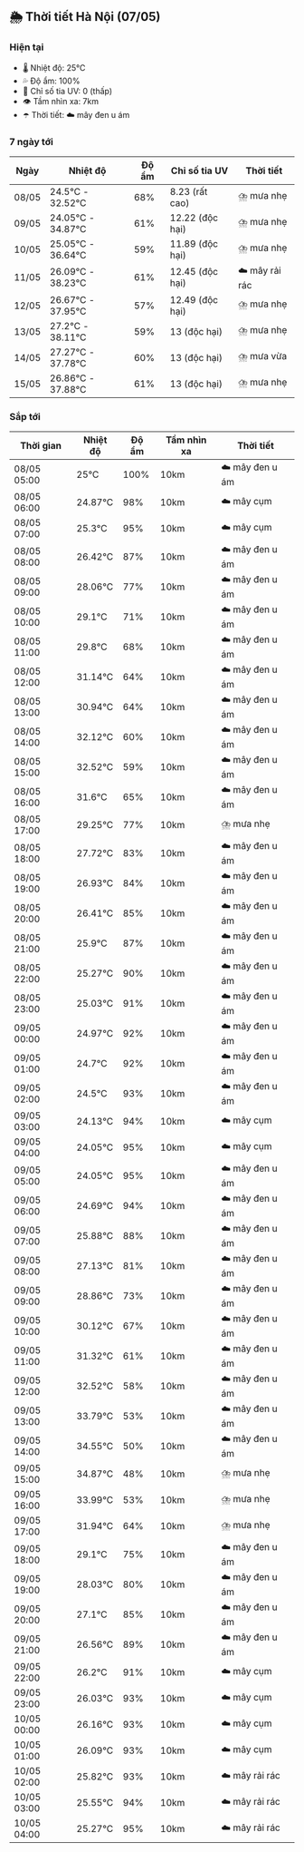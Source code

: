 ## 🌦️ Thời tiết Hà Nội (07/05)

### Hiện tại

- 🌡️ Nhiệt độ: 25℃
- 💦 Độ ẩm: 100%
- 🌟 Chỉ số tia UV: 0 (thấp)
- 👁️ Tầm nhìn xa: 7km
- ☂️ Thời tiết: ☁️ mây đen u ám

### 7 ngày tới

| Ngày | Nhiệt độ | Độ ẩm | Chỉ số tia UV | Thời tiết |
| --- | --- | --- | --- | --- |
| 08/05 | 24.5℃ - 32.52℃ | 68% | 8.23 (rất cao) | ⛈️ mưa nhẹ |
| 09/05 | 24.05℃ - 34.87℃ | 61% | 12.22 (độc hại) | ⛈️ mưa nhẹ |
| 10/05 | 25.05℃ - 36.64℃ | 59% | 11.89 (độc hại) | ⛈️ mưa nhẹ |
| 11/05 | 26.09℃ - 38.23℃ | 61% | 12.45 (độc hại) | ☁️ mây rải rác |
| 12/05 | 26.67℃ - 37.95℃ | 57% | 12.49 (độc hại) | ⛈️ mưa nhẹ |
| 13/05 | 27.2℃ - 38.11℃ | 59% | 13 (độc hại) | ⛈️ mưa nhẹ |
| 14/05 | 27.27℃ - 37.78℃ | 60% | 13 (độc hại) | ⛈️ mưa vừa |
| 15/05 | 26.86℃ - 37.88℃ | 61% | 13 (độc hại) | ⛈️ mưa nhẹ |

### Sắp tới

| Thời gian | Nhiệt độ | Độ ẩm | Tầm nhìn xa | Thời tiết |
| --- | --- | --- | --- | --- |
| 08/05 05:00 | 25℃ | 100% | 10km | ☁️ mây đen u ám |
| 08/05 06:00 | 24.87℃ | 98% | 10km | ☁️ mây cụm |
| 08/05 07:00 | 25.3℃ | 95% | 10km | ☁️ mây cụm |
| 08/05 08:00 | 26.42℃ | 87% | 10km | ☁️ mây đen u ám |
| 08/05 09:00 | 28.06℃ | 77% | 10km | ☁️ mây đen u ám |
| 08/05 10:00 | 29.1℃ | 71% | 10km | ☁️ mây đen u ám |
| 08/05 11:00 | 29.8℃ | 68% | 10km | ☁️ mây đen u ám |
| 08/05 12:00 | 31.14℃ | 64% | 10km | ☁️ mây đen u ám |
| 08/05 13:00 | 30.94℃ | 64% | 10km | ☁️ mây đen u ám |
| 08/05 14:00 | 32.12℃ | 60% | 10km | ☁️ mây đen u ám |
| 08/05 15:00 | 32.52℃ | 59% | 10km | ☁️ mây đen u ám |
| 08/05 16:00 | 31.6℃ | 65% | 10km | ☁️ mây đen u ám |
| 08/05 17:00 | 29.25℃ | 77% | 10km | ⛈️ mưa nhẹ |
| 08/05 18:00 | 27.72℃ | 83% | 10km | ☁️ mây đen u ám |
| 08/05 19:00 | 26.93℃ | 84% | 10km | ☁️ mây đen u ám |
| 08/05 20:00 | 26.41℃ | 85% | 10km | ☁️ mây đen u ám |
| 08/05 21:00 | 25.9℃ | 87% | 10km | ☁️ mây đen u ám |
| 08/05 22:00 | 25.27℃ | 90% | 10km | ☁️ mây đen u ám |
| 08/05 23:00 | 25.03℃ | 91% | 10km | ☁️ mây đen u ám |
| 09/05 00:00 | 24.97℃ | 92% | 10km | ☁️ mây đen u ám |
| 09/05 01:00 | 24.7℃ | 92% | 10km | ☁️ mây đen u ám |
| 09/05 02:00 | 24.5℃ | 93% | 10km | ☁️ mây đen u ám |
| 09/05 03:00 | 24.13℃ | 94% | 10km | ☁️ mây cụm |
| 09/05 04:00 | 24.05℃ | 95% | 10km | ☁️ mây cụm |
| 09/05 05:00 | 24.05℃ | 95% | 10km | ☁️ mây đen u ám |
| 09/05 06:00 | 24.69℃ | 94% | 10km | ☁️ mây đen u ám |
| 09/05 07:00 | 25.88℃ | 88% | 10km | ☁️ mây đen u ám |
| 09/05 08:00 | 27.13℃ | 81% | 10km | ☁️ mây đen u ám |
| 09/05 09:00 | 28.86℃ | 73% | 10km | ☁️ mây đen u ám |
| 09/05 10:00 | 30.12℃ | 67% | 10km | ☁️ mây đen u ám |
| 09/05 11:00 | 31.32℃ | 61% | 10km | ☁️ mây đen u ám |
| 09/05 12:00 | 32.52℃ | 58% | 10km | ☁️ mây đen u ám |
| 09/05 13:00 | 33.79℃ | 53% | 10km | ☁️ mây đen u ám |
| 09/05 14:00 | 34.55℃ | 50% | 10km | ☁️ mây đen u ám |
| 09/05 15:00 | 34.87℃ | 48% | 10km | ⛈️ mưa nhẹ |
| 09/05 16:00 | 33.99℃ | 53% | 10km | ⛈️ mưa nhẹ |
| 09/05 17:00 | 31.94℃ | 64% | 10km | ⛈️ mưa nhẹ |
| 09/05 18:00 | 29.1℃ | 75% | 10km | ☁️ mây đen u ám |
| 09/05 19:00 | 28.03℃ | 80% | 10km | ☁️ mây đen u ám |
| 09/05 20:00 | 27.1℃ | 85% | 10km | ☁️ mây đen u ám |
| 09/05 21:00 | 26.56℃ | 89% | 10km | ☁️ mây đen u ám |
| 09/05 22:00 | 26.2℃ | 91% | 10km | ☁️ mây cụm |
| 09/05 23:00 | 26.03℃ | 93% | 10km | ☁️ mây cụm |
| 10/05 00:00 | 26.16℃ | 93% | 10km | ☁️ mây cụm |
| 10/05 01:00 | 26.09℃ | 93% | 10km | ☁️ mây cụm |
| 10/05 02:00 | 25.82℃ | 93% | 10km | ☁️ mây rải rác |
| 10/05 03:00 | 25.55℃ | 94% | 10km | ☁️ mây rải rác |
| 10/05 04:00 | 25.27℃ | 95% | 10km | ☁️ mây rải rác |
